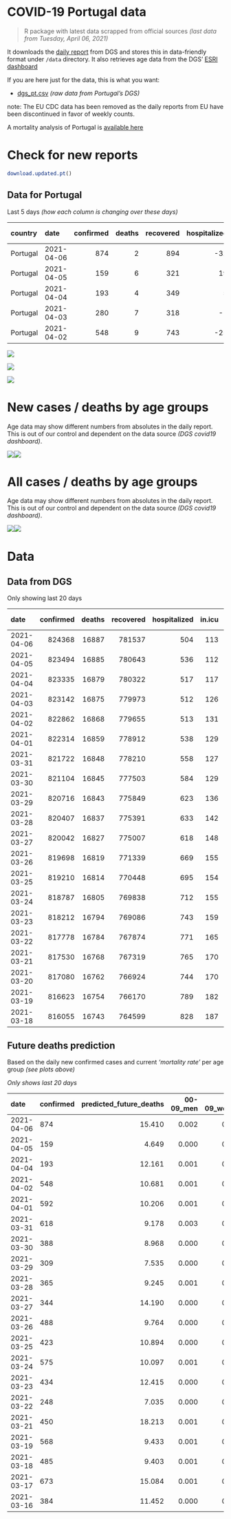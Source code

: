 COVID-19 Portugal data
================

> R package with latest data scrapped from official sources *(last data
> from Tuesday, April 06, 2021)*

It downloads the [daily
report](https://covid19.min-saude.pt/relatorio-de-situacao/) from DGS
and stores this in data-friendly format under `/data` directory. It also
retrieves age data from the DGS’ [ESRI
dashboard](https://covid19.min-saude.pt/ponto-de-situacao-atual-em-portugal/)

If you are here just for the data, this is what you want:

  - [dgs\_pt.csv](raw/master/data/dgs_pt.csv) *(raw data from Portugal’s
    DGS)*

note: The EU CDC data has been removed as the daily reports from EU have
been discontinued in favor of weekly counts.

A mortality analysis of Portugal is [available
here](https://averissimo.github.io/covid19-analysis/mortality.html)

# Check for new reports

``` r
download.updated.pt()
```

## Data for Portugal

Last 5 days *(how each column is changing over these days)*

| country  | date       | confirmed | deaths | recovered | hospitalized | in.icu | confirmed\_m\_00-09 | confirmed\_w\_00-09 | confirmed\_m\_10-19 | confirmed\_w\_10-19 | confirmed\_m\_20-29 | confirmed\_w\_20-29 | confirmed\_m\_30-39 | confirmed\_w\_30-39 | confirmed\_m\_40-49 | confirmed\_w\_40-49 | confirmed\_m\_50-59 | confirmed\_w\_50-59 | confirmed\_m\_60-69 | confirmed\_w\_60-69 | confirmed\_m\_70-79 | confirmed\_w\_70-79 | confirmed\_m\_80+ | confirmed\_w\_80+ | death\_m\_00-09 | death\_w\_00-09 | death\_m\_10-19 | death\_w\_10-19 | death\_m\_20-29 | death\_w\_20-29 | death\_m\_30-39 | death\_w\_30-39 | death\_m\_40-49 | death\_w\_40-49 | death\_m\_50-59 | death\_w\_50-59 | death\_m\_60-69 | death\_w\_60-69 | death\_m\_70-79 | death\_w\_70-79 | death\_m\_80+ | death\_w\_80+ | first\_vaccine | second\_vaccine |
| :------- | :--------- | --------: | -----: | --------: | -----------: | -----: | ------------------: | ------------------: | ------------------: | ------------------: | ------------------: | ------------------: | ------------------: | ------------------: | ------------------: | ------------------: | ------------------: | ------------------: | ------------------: | ------------------: | ------------------: | ------------------: | ----------------: | ----------------: | --------------: | --------------: | --------------: | --------------: | --------------: | --------------: | --------------: | --------------: | --------------: | --------------: | --------------: | --------------: | --------------: | --------------: | --------------: | --------------: | ------------: | ------------: | -------------: | --------------: |
| Portugal | 2021-04-06 |       874 |      2 |       894 |         \-32 |      1 |                  35 |                  48 |                  21 |                  17 |                  65 |                  68 |                  75 |                  73 |                  74 |                  66 |                  66 |                  71 |                  35 |                  47 |                  34 |                  17 |                21 |                36 |               0 |               0 |               0 |               0 |               0 |               0 |               0 |               0 |               0 |               0 |               0 |               0 |               0 |               0 |               1 |               0 |             0 |             1 |          26725 |            5920 |
| Portugal | 2021-04-05 |       159 |      6 |       321 |           19 |    \-5 |                   8 |                   3 |                 \-3 |                   2 |                   8 |                  17 |                  12 |                   7 |                   8 |                  10 |                  14 |                   9 |                  10 |                  23 |                   7 |                   7 |                 9 |                 8 |               0 |               0 |               0 |               0 |               0 |               0 |               0 |               0 |               0 |               0 |               0 |               0 |               0 |               1 |               2 |               0 |             3 |             0 |           1238 |             369 |
| Portugal | 2021-04-04 |       193 |      4 |       349 |            5 |    \-9 |                  NA |                  NA |                  NA |                  NA |                  NA |                  NA |                  NA |                  NA |                  NA |                  NA |                  NA |                  NA |                  NA |                  NA |                  NA |                  NA |                NA |                NA |              NA |              NA |              NA |              NA |              NA |              NA |              NA |              NA |              NA |              NA |              NA |              NA |              NA |              NA |              NA |              NA |            NA |            NA |          10811 |            7123 |
| Portugal | 2021-04-03 |       280 |      7 |       318 |          \-1 |    \-5 |                  NA |                  NA |                  NA |                  NA |                  NA |                  NA |                  NA |                  NA |                  NA |                  NA |                  NA |                  NA |                  NA |                  NA |                  NA |                  NA |                NA |                NA |              NA |              NA |              NA |              NA |              NA |              NA |              NA |              NA |              NA |              NA |              NA |              NA |              NA |              NA |              NA |              NA |            NA |            NA |             NA |              NA |
| Portugal | 2021-04-02 |       548 |      9 |       743 |         \-25 |      2 |                  28 |                  33 |                   7 |                  11 |                  33 |                  46 |                  45 |                  53 |                  47 |                  30 |                  46 |                  42 |                  31 |                  24 |                  12 |                  17 |                16 |                28 |               0 |               0 |               0 |               0 |               0 |               0 |               0 |               0 |               0 |               0 |               0 |               0 |               0 |               0 |               2 |               2 |             3 |             2 |             NA |              NA |

![](README_files/figure-gfm/totals-1.svg)<!-- -->

![](README_files/figure-gfm/differential-1.svg)<!-- -->

![](README_files/figure-gfm/differential_7days-1.svg)<!-- -->

# New cases / deaths by age groups

Age data may show different numbers from absolutes in the daily report.
This is out of our control and dependent on the data source *(DGS
covid19 dashboard)*.

![](README_files/figure-gfm/new_cases_deaths-1.svg)<!-- -->![](README_files/figure-gfm/new_cases_deaths-2.svg)<!-- -->

# All cases / deaths by age groups

Age data may show different numbers from absolutes in the daily report.
This is out of our control and dependent on the data source *(DGS
covid19 dashboard)*.

![](README_files/figure-gfm/total_cases_deaths-1.svg)<!-- -->![](README_files/figure-gfm/total_cases_deaths-2.svg)<!-- -->

# Data

## Data from DGS

Only showing last 20 days

| date       | confirmed | deaths | recovered | hospitalized | in.icu | confirmed\_m\_00-09 | confirmed\_w\_00-09 | confirmed\_m\_10-19 | confirmed\_w\_10-19 | confirmed\_m\_20-29 | confirmed\_w\_20-29 | confirmed\_m\_30-39 | confirmed\_w\_30-39 | confirmed\_m\_40-49 | confirmed\_w\_40-49 | confirmed\_m\_50-59 | confirmed\_w\_50-59 | confirmed\_m\_60-69 | confirmed\_w\_60-69 | confirmed\_m\_70-79 | confirmed\_w\_70-79 | confirmed\_m\_80+ | confirmed\_w\_80+ | death\_m\_00-09 | death\_w\_00-09 | death\_m\_10-19 | death\_w\_10-19 | death\_m\_20-29 | death\_w\_20-29 | death\_m\_30-39 | death\_w\_30-39 | death\_m\_40-49 | death\_w\_40-49 | death\_m\_50-59 | death\_w\_50-59 | death\_m\_60-69 | death\_w\_60-69 | death\_m\_70-79 | death\_w\_70-79 | death\_m\_80+ | death\_w\_80+ | first\_vaccine | second\_vaccine |
| :--------- | --------: | -----: | --------: | -----------: | -----: | ------------------: | ------------------: | ------------------: | ------------------: | ------------------: | ------------------: | ------------------: | ------------------: | ------------------: | ------------------: | ------------------: | ------------------: | ------------------: | ------------------: | ------------------: | ------------------: | ----------------: | ----------------: | --------------: | --------------: | --------------: | --------------: | --------------: | --------------: | --------------: | --------------: | --------------: | --------------: | --------------: | --------------: | --------------: | --------------: | --------------: | --------------: | ------------: | ------------: | -------------: | --------------: |
| 2021-04-06 |    824368 |  16887 |    781537 |          504 |    113 |               23307 |               22365 |               37929 |               38251 |               55227 |               62410 |               53978 |               64241 |               60609 |               76448 |               53851 |               68449 |               40252 |               43656 |               25717 |               28989 |             22687 |             45710 |               1 |               1 |               1 |               1 |               7 |               5 |              21 |              20 |              91 |              61 |             330 |             130 |            1049 |             457 |            2261 |            1324 |          5106 |          6021 |        1309681 |          557789 |
| 2021-04-05 |    823494 |  16885 |    780643 |          536 |    112 |               23272 |               22317 |               37908 |               38234 |               55162 |               62342 |               53903 |               64168 |               60535 |               76382 |               53785 |               68378 |               40217 |               43609 |               25683 |               28972 |             22666 |             45674 |               1 |               1 |               1 |               1 |               7 |               5 |              21 |              20 |              91 |              61 |             330 |             130 |            1049 |             457 |            2260 |            1324 |          5106 |          6020 |        1282956 |          551869 |
| 2021-04-04 |    823335 |  16879 |    780322 |          517 |    117 |               23264 |               22314 |               37911 |               38232 |               55154 |               62325 |               53891 |               64161 |               60527 |               76372 |               53771 |               68369 |               40207 |               43586 |               25676 |               28965 |             22657 |             45666 |               1 |               1 |               1 |               1 |               7 |               5 |              21 |              20 |              91 |              61 |             330 |             130 |            1049 |             456 |            2258 |            1324 |          5103 |          6020 |        1281718 |          551500 |
| 2021-04-03 |    823142 |  16875 |    779973 |          512 |    126 |                  NA |                  NA |                  NA |                  NA |                  NA |                  NA |                  NA |                  NA |                  NA |                  NA |                  NA |                  NA |                  NA |                  NA |                  NA |                  NA |                NA |                NA |              NA |              NA |              NA |              NA |              NA |              NA |              NA |              NA |              NA |              NA |              NA |              NA |              NA |              NA |              NA |              NA |            NA |            NA |        1270907 |          544377 |
| 2021-04-02 |    822862 |  16868 |    779655 |          513 |    131 |               23240 |               22297 |               37904 |               38220 |               55118 |               62289 |               53844 |               64133 |               60502 |               76336 |               53747 |               68353 |               40168 |               43539 |               25664 |               28951 |             22636 |             45636 |               1 |               1 |               1 |               1 |               7 |               5 |              21 |              20 |              91 |              61 |             330 |             130 |            1046 |             456 |            2257 |            1323 |          5100 |          6017 |             NA |              NA |
| 2021-04-01 |    822314 |  16859 |    778912 |          538 |    129 |               23212 |               22264 |               37897 |               38209 |               55085 |               62243 |               53799 |               64080 |               60455 |               76306 |               53701 |               68311 |               40137 |               43515 |               25652 |               28934 |             22620 |             45608 |               1 |               1 |               1 |               1 |               7 |               5 |              21 |              20 |              91 |              61 |             330 |             130 |            1046 |             456 |            2255 |            1321 |          5097 |          6015 |             NA |              NA |
| 2021-03-31 |    821722 |  16848 |    778210 |          558 |    127 |               23179 |               22229 |               37873 |               38194 |               55050 |               62194 |               53757 |               64034 |               60400 |               76263 |               53657 |               68273 |               40111 |               43476 |               25630 |               28925 |             22605 |             45586 |               1 |               1 |               1 |               1 |               7 |               5 |              21 |              20 |              91 |              61 |             330 |             129 |            1044 |             456 |            2254 |            1320 |          5096 |          6010 |             NA |              NA |
| 2021-03-30 |    821104 |  16845 |    777503 |          584 |    129 |               23120 |               22194 |               37839 |               38184 |               55020 |               62155 |               53736 |               63984 |               60327 |               76209 |               53620 |               68229 |               40080 |               43442 |               25606 |               28912 |             22593 |             45570 |               1 |               1 |               1 |               1 |               7 |               5 |              21 |              20 |              91 |              61 |             330 |             129 |            1043 |             456 |            2253 |            1320 |          5095 |          6010 |             NA |              NA |
| 2021-03-29 |    820716 |  16843 |    775849 |          623 |    136 |               23114 |               22178 |               37831 |               38172 |               54994 |               62134 |               53714 |               63963 |               60285 |               76174 |               53588 |               68196 |               40067 |               43410 |               25582 |               28897 |             22579 |             45555 |               1 |               1 |               1 |               1 |               7 |               5 |              21 |              20 |              91 |              61 |             330 |             129 |            1042 |             456 |            2253 |            1320 |          5095 |          6009 |             NA |              NA |
| 2021-03-28 |    820407 |  16837 |    775391 |          633 |    142 |               23105 |               22166 |               37805 |               38156 |               54972 |               62122 |               53701 |               63941 |               60270 |               76148 |               53565 |               68183 |               40041 |               43374 |               25575 |               28894 |             22561 |             45544 |               1 |               1 |               1 |               1 |               7 |               5 |              21 |              20 |              91 |              61 |             330 |             129 |            1042 |             456 |            2251 |            1320 |          5094 |          6006 |             NA |              NA |
| 2021-03-27 |    820042 |  16827 |    775007 |          618 |    148 |               23092 |               22152 |               37798 |               38158 |               54940 |               62096 |               53680 |               63923 |               60245 |               76114 |               53544 |               68150 |               40018 |               43338 |               25560 |               28877 |             22543 |             45530 |               1 |               1 |               1 |               1 |               7 |               5 |              21 |              20 |              91 |              61 |             329 |             129 |            1042 |             455 |            2250 |            1319 |          5089 |          6005 |             NA |              NA |
| 2021-03-26 |    819698 |  16819 |    771339 |          669 |    155 |               23092 |               22148 |               37779 |               38156 |               54916 |               62086 |               53663 |               63905 |               60217 |               76085 |               53520 |               68132 |               39992 |               43309 |               25543 |               28862 |             22518 |             45491 |               1 |               1 |               1 |               1 |               7 |               5 |              21 |              20 |              91 |              61 |             328 |             129 |            1042 |             454 |            2250 |            1318 |          5087 |          6002 |             NA |              NA |
| 2021-03-25 |    819210 |  16814 |    770448 |          695 |    154 |               23084 |               22136 |               37746 |               38129 |               54862 |               62048 |               53638 |               63877 |               60183 |               76048 |               53485 |               68105 |               39960 |               43279 |               25540 |               28847 |             22502 |             45463 |               1 |               1 |               1 |               1 |               7 |               5 |              21 |              20 |              91 |              61 |             328 |             129 |            1042 |             454 |            2249 |            1317 |          5087 |          5999 |             NA |              NA |
| 2021-03-24 |    818787 |  16805 |    769838 |          712 |    155 |               23074 |               22129 |               37732 |               38120 |               54836 |               62031 |               53585 |               63854 |               60154 |               76015 |               53437 |               68086 |               39922 |               43242 |               25524 |               28829 |             22485 |             45440 |               1 |               1 |               1 |               1 |               7 |               5 |              21 |              20 |              91 |              61 |             328 |             129 |            1040 |             454 |            2249 |            1316 |          5085 |          5995 |             NA |              NA |
| 2021-03-23 |    818212 |  16794 |    769086 |          743 |    159 |               23061 |               22121 |               37715 |               38096 |               54772 |               61997 |               53521 |               63804 |               60124 |               75984 |               53396 |               68036 |               39893 |               43193 |               25501 |               28812 |             22472 |             45420 |               1 |               1 |               1 |               1 |               7 |               5 |              21 |              20 |              91 |              61 |             326 |             129 |            1040 |             454 |            2249 |            1316 |          5082 |          5989 |             NA |              NA |
| 2021-03-22 |    817778 |  16784 |    767874 |          771 |    165 |               23054 |               22120 |               37696 |               38071 |               54750 |               61967 |               53505 |               63790 |               60095 |               75935 |               53360 |               68000 |               39855 |               43175 |               25485 |               28790 |             22455 |             45385 |               1 |               1 |               1 |               1 |               7 |               5 |              21 |              20 |              91 |              61 |             326 |             129 |            1040 |             454 |            2247 |            1315 |          5080 |          5984 |             NA |              NA |
| 2021-03-21 |    817530 |  16768 |    767319 |          765 |    170 |               23053 |               22118 |               37690 |               38069 |               54735 |               61944 |               53490 |               63775 |               60078 |               75920 |               53333 |               67976 |               39844 |               43146 |               25472 |               28785 |             22443 |             45369 |               1 |               1 |               1 |               1 |               7 |               5 |              21 |              20 |              91 |              61 |             325 |             129 |            1039 |             454 |            2242 |            1315 |          5076 |          5979 |             NA |              NA |
| 2021-03-20 |    817080 |  16762 |    766924 |          744 |    170 |                  NA |                  NA |                  NA |                  NA |                  NA |                  NA |                  NA |                  NA |                  NA |                  NA |                  NA |                  NA |                  NA |                  NA |                  NA |                  NA |                NA |                NA |              NA |              NA |              NA |              NA |              NA |              NA |              NA |              NA |              NA |              NA |              NA |              NA |              NA |              NA |              NA |              NA |            NA |            NA |             NA |              NA |
| 2021-03-19 |    816623 |  16754 |    766170 |          789 |    182 |               23022 |               22095 |               37661 |               38050 |               54667 |               61873 |               53426 |               63707 |               60014 |               75839 |               53287 |               67879 |               39798 |               43073 |               25443 |               28751 |             22412 |             45335 |               1 |               1 |               1 |               1 |               7 |               5 |              21 |              20 |              91 |              61 |             325 |             129 |            1035 |             453 |            2238 |            1314 |          5073 |          5978 |             NA |              NA |
| 2021-03-18 |    816055 |  16743 |    764599 |          828 |    187 |               23005 |               22077 |               37637 |               38028 |               54623 |               61828 |               53374 |               63671 |               59977 |               75786 |               53247 |               67842 |               39775 |               43024 |               25421 |               28741 |             22407 |             45302 |               1 |               1 |               1 |               1 |               7 |               5 |              21 |              20 |              90 |              61 |             325 |             129 |            1031 |             453 |            2237 |            1313 |          5071 |          5976 |             NA |              NA |

## Future deaths prediction

Based on the daily new confirmed cases and current *‘mortality rate’*
per age group *(see plots above)*

*Only shows last 20 days*

| date       | confirmed | predicted\_future\_deaths | 00-09\_men | 00-09\_women | 10-19\_men | 10-19\_women | 20-29\_men | 20-29\_women | 30-39\_men | 30-39\_women | 40-49\_men | 40-49\_women | 50-59\_men | 50-59\_women | 60-69\_men | 60-69\_women | 70-79\_men | 70-79\_women | 80+\_men | 80+\_women |
| :--------- | :-------- | ------------------------: | ---------: | -----------: | ---------: | -----------: | ---------: | -----------: | ---------: | -----------: | ---------: | -----------: | ---------: | -----------: | ---------: | -----------: | ---------: | -----------: | -------: | ---------: |
| 2021-04-06 | 874       |                    15.410 |      0.002 |        0.002 |      0.001 |        0.000 |      0.008 |        0.005 |      0.029 |        0.023 |      0.111 |        0.053 |      0.404 |        0.135 |      0.912 |        0.492 |      2.989 |        0.776 |    4.726 |      4.742 |
| 2021-04-05 | 159       |                     4.649 |      0.000 |        0.000 |      0.000 |        0.000 |      0.001 |        0.001 |      0.005 |        0.002 |      0.012 |        0.008 |      0.086 |        0.017 |      0.261 |        0.241 |      0.615 |        0.320 |    2.026 |      1.054 |
| 2021-04-04 | 193       |                    12.161 |      0.001 |        0.001 |      0.000 |        0.000 |      0.005 |        0.003 |      0.018 |        0.009 |      0.038 |        0.029 |      0.147 |        0.030 |      1.016 |        0.492 |      1.055 |        0.639 |    4.726 |      3.952 |
| 2021-04-02 | 548       |                    10.681 |      0.001 |        0.001 |      0.000 |        0.000 |      0.004 |        0.004 |      0.018 |        0.017 |      0.071 |        0.024 |      0.282 |        0.080 |      0.808 |        0.251 |      1.055 |        0.776 |    3.601 |      3.688 |
| 2021-04-01 | 592       |                    10.206 |      0.001 |        0.002 |      0.001 |        0.000 |      0.004 |        0.004 |      0.016 |        0.014 |      0.083 |        0.034 |      0.270 |        0.072 |      0.678 |        0.408 |      1.934 |        0.411 |    3.376 |      2.898 |
| 2021-03-31 | 618       |                     9.178 |      0.003 |        0.002 |      0.001 |        0.000 |      0.004 |        0.003 |      0.008 |        0.016 |      0.110 |        0.043 |      0.227 |        0.084 |      0.808 |        0.356 |      2.110 |        0.594 |    2.701 |      2.108 |
| 2021-03-30 | 388       |                     8.968 |      0.000 |        0.001 |      0.000 |        0.000 |      0.003 |        0.002 |      0.009 |        0.007 |      0.063 |        0.028 |      0.196 |        0.063 |      0.339 |        0.335 |      2.110 |        0.685 |    3.151 |      1.976 |
| 2021-03-29 | 309       |                     7.535 |      0.000 |        0.001 |      0.001 |        0.000 |      0.003 |        0.001 |      0.005 |        0.007 |      0.023 |        0.021 |      0.141 |        0.025 |      0.678 |        0.377 |      0.615 |        0.137 |    4.051 |      1.449 |
| 2021-03-28 | 365       |                     9.245 |      0.001 |        0.001 |      0.000 |        0.000 |      0.004 |        0.002 |      0.008 |        0.006 |      0.038 |        0.027 |      0.129 |        0.063 |      0.599 |        0.377 |      1.319 |        0.776 |    4.051 |      1.844 |
| 2021-03-27 | 344       |                    14.190 |      0.000 |        0.000 |      0.001 |        0.000 |      0.003 |        0.001 |      0.007 |        0.006 |      0.042 |        0.023 |      0.147 |        0.034 |      0.678 |        0.304 |      1.495 |        0.685 |    5.627 |      5.137 |
| 2021-03-26 | 488       |                     9.764 |      0.000 |        0.001 |      0.001 |        0.001 |      0.007 |        0.003 |      0.010 |        0.009 |      0.051 |        0.030 |      0.214 |        0.051 |      0.834 |        0.314 |      0.264 |        0.685 |    3.601 |      3.688 |
| 2021-03-25 | 423       |                    10.894 |      0.000 |        0.000 |      0.000 |        0.000 |      0.003 |        0.001 |      0.021 |        0.007 |      0.044 |        0.026 |      0.294 |        0.036 |      0.990 |        0.387 |      1.407 |        0.822 |    3.826 |      3.030 |
| 2021-03-24 | 575       |                    10.097 |      0.001 |        0.000 |      0.000 |        0.001 |      0.008 |        0.003 |      0.025 |        0.016 |      0.045 |        0.025 |      0.251 |        0.095 |      0.756 |        0.513 |      2.022 |        0.776 |    2.926 |      2.634 |
| 2021-03-23 | 434       |                    12.415 |      0.000 |        0.000 |      0.001 |        0.001 |      0.003 |        0.002 |      0.006 |        0.004 |      0.044 |        0.039 |      0.221 |        0.068 |      0.990 |        0.188 |      1.407 |        1.005 |    3.826 |      4.610 |
| 2021-03-22 | 248       |                     7.035 |      0.000 |        0.000 |      0.000 |        0.000 |      0.002 |        0.002 |      0.006 |        0.005 |      0.026 |        0.012 |      0.165 |        0.046 |      0.287 |        0.304 |      1.143 |        0.228 |    2.701 |      2.108 |
| 2021-03-21 | 450       |                    18.213 |      0.001 |        0.001 |      0.001 |        0.000 |      0.009 |        0.006 |      0.025 |        0.021 |      0.096 |        0.065 |      0.282 |        0.184 |      1.199 |        0.764 |      2.550 |        1.553 |    6.977 |      4.479 |
| 2021-03-19 | 568       |                     9.433 |      0.001 |        0.001 |      0.001 |        0.001 |      0.006 |        0.004 |      0.020 |        0.011 |      0.056 |        0.042 |      0.245 |        0.070 |      0.599 |        0.513 |      1.934 |        0.457 |    1.125 |      4.347 |
| 2021-03-18 | 485       |                     9.403 |      0.001 |        0.000 |      0.000 |        0.000 |      0.005 |        0.003 |      0.017 |        0.008 |      0.056 |        0.032 |      0.184 |        0.080 |      0.730 |        0.293 |      1.319 |        1.416 |    3.151 |      2.108 |
| 2021-03-17 | 673       |                    15.084 |      0.001 |        0.001 |      0.001 |        0.000 |      0.005 |        0.004 |      0.016 |        0.016 |      0.069 |        0.048 |      0.270 |        0.137 |      1.068 |        0.419 |      1.934 |        1.325 |    4.501 |      5.269 |
| 2021-03-16 | 384       |                    11.452 |      0.000 |        0.001 |      0.000 |        0.000 |      0.005 |        0.001 |      0.009 |        0.009 |      0.047 |        0.019 |      0.129 |        0.070 |      0.678 |        0.283 |      1.143 |        0.776 |    4.726 |      3.556 |
